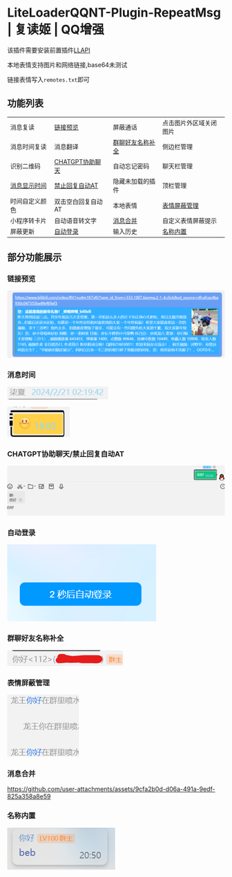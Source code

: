 <!--
 * @Author: Night-stars-1 nujj1042633805@gmail.com
 * @Date: 2024-01-09 00:35:34
 * @LastEditors: Night-stars-1 nujj1042633805@gmail.com
 * @LastEditTime: 2024-08-27 21:02:17
-->
# LiteLoaderQQNT-Plugin-RepeatMsg | 复读姬 | QQ增强
该插件需要安装前置插件[LLAPI](https://github.com/Night-stars-1/LiteLoaderQQNT-Plugin-LLAPI)

本地表情支持图片和网络链接,base64未测试

链接表情写入`remotes.txt`即可

## 功能列表

|                    |                       |                        |                        |
| ------------------ | --------------------- | ---------------------- | ---------------------- |
| 消息复读           | [链接预览](#1)        | 屏蔽通话               | 点击图片外区域关闭图片 |
| 消息时间复读       | 消息翻译              | [群聊好友名称补全](#5) | 侧边栏管理             |
| 识别二维码         | [CHATGPT协助聊天](#3) | 自动忘记密码           | 聊天栏管理             |
| [消息显示时间](#2) | [禁止回复自动AT](#3)  | 隐藏未加载的插件       | 顶栏管理               |
| 时间自定义颜色     | 双击空白回复自动AT    | 本地表情               | [表情屏蔽管理](#6)     |
| 小程序转卡片       | 自动语音转文字        | [消息合并](#3)               | 自定义表情屏蔽提示     |
| 屏蔽更新           | [自动登录](#4)        | 输入历史               | [名称内置](#8)     |

## 部分功能展示
### 链接预览<a id="1"></a>
![](./image/185542.png)
### 消息时间<a id="2"></a>
![](./image/190211.png)

![](./image/190310.png)
### CHATGPT协助聊天/禁止回复自动AT<a id="3"></a>
![](./image/190512.png)
### 自动登录<a id="4"></a>
![](./image/190635.png)
### 群聊好友名称补全<a id="5"></a>
![](./image/190810.png)
### 表情屏蔽管理<a id="6"></a>
![](./image/191119.png)

### 消息合并<a id="7"></a>
https://github.com/user-attachments/assets/9cfa2b0d-d06a-491a-9edf-825a358a8e59

### 名称内置<a id="8"></a>
![](./image/191120.png)
